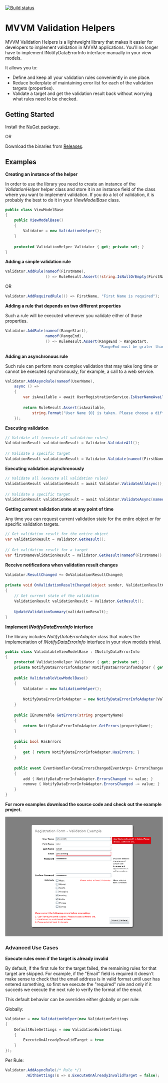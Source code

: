[![Build status](https://ci.appveyor.com/api/projects/status/cxp4fdhrhqhrq127?svg=true)](https://ci.appveyor.com/project/pglazkov/mvvmvalidation)

# MVVM Validation Helpers
MVVM Validation Helpers is a lightweight library that makes it easier for developers to implement validation in MVVM applications. You'll no longer have to implement INotifyDataErrorInfo interface manually in your view models. 

It allows you to:
* Define and keep all your validation rules conveniently in one place.
* Reduce boilerplate of maintaining error list for each of the validation targets (properties).
* Validate a target and get the validation result back without worrying what rules need to be checked.

## Getting Started
Install the [NuGet package](https://www.nuget.org/packages/MvvmValidation).

OR

Download the binaries from [Releases](https://github.com/pglazkov/MvvmValidation/releases).

## Examples
**Creating an instance of the helper**

In order to use the library you need to create an instance of the _ValidationHelper_ helper class and store it in an instance field of the class where you want to implement validation. 
If you do a lot of validation, it is probably the best to do it in your _ViewModelBase_ class.
```cs
public class ViewModelBase
{
    public ViewModelBase()
    {
        Validator = new ValidationHelper();
    }
    
    protected ValidationHelper Validator { get; private set; }
}
```    
**Adding a simple validation rule**
```cs
Validator.AddRule(nameof(FirstName),
                  () => RuleResult.Assert(!string.IsNullOrEmpty(FirstName), "First Name is required"));
```
OR
```cs
Validator.AddRequiredRule(() => FirstName, "First Name is required");
```
**Adding a rule that depends on two different properties**

Such a rule will be executed whenever you validate either of those properties.
```cs
Validator.AddRule(nameof(RangeStart),
                  nameof(RangeEnd),
                  () => RuleResult.Assert(RangeEnd > RangeStart, 
                                          "RangeEnd must be grater than RangeStart");
```
**Adding an asynchronous rule**

Such rule can perform more complex validation that may take long time or cannot be executed synchronously, for example, a call to a web service.
```cs
Validator.AddAsyncRule(nameof(UserName),
    async () =>
    {
        var isAvailable = await UserRegistrationService.IsUserNameAvailable(UserName).ToTask();

        return RuleResult.Assert(isAvailable, 
            string.Format("User Name {0} is taken. Please choose a different one.", UserName));
    });
```
**Executing validation**
```cs
// Validate all (execute all validation rules)
ValidationResult validationResult = Validator.ValidateAll();

// Validate a specific target
ValidationResult validationResult = Validator.Validate(nameof(FirstName));
```
**Executing validation asynchronously**
```cs
// Validate all (execute all validation rules)
ValidationResult validationResult = await Validator.ValidateAllAsync();

// Validate a specific target
ValidationResult validationResult = await Validator.ValidateAsync(nameof(FirstName));
```
**Getting current validation state at any point of time**

Any time you can request current validation state for the entire object or for specific validation targets.
```cs
// Get validation result for the entire object
var validationResult = Validator.GetResult();

// Get validation result for a target
var firstNameValidationResult = Validator.GetResult(nameof(FirstName));
```
**Receive notifications when validation result changes**
```cs
Validator.ResultChanged += OnValidationResultChanged;

private void OnValidationResultChanged(object sender, ValidationResultChangedEventArgs e)
{
    // Get current state of the validation
    ValidationResult validationResult = Validator.GetResult();

    UpdateValidationSummary(validationResult);
}
```
**Implement _INotifyDataErrorInfo_ interface**

The library includes _NotifyDataErrorAdapter_ class that makes the implementation of _INotifyDataErrorInfo_ interface in your view models trivial.

```cs
public class ValidatableViewModelBase : INotifyDataErrorInfo
{
    protected ValidationHelper Validator { get; private set; }
    private NotifyDataErrorInfoAdapter NotifyDataErrorInfoAdapter { get; set; }

    public ValidatableViewModelBase()
    {
        Validator = new ValidationHelper();

        NotifyDataErrorInfoAdapter = new NotifyDataErrorInfoAdapter(Validator);
    }

    public IEnumerable GetErrors(string propertyName)
    {
        return NotifyDataErrorInfoAdapter.GetErrors(propertyName);
    }

    public bool HasErrors
    {
        get { return NotifyDataErrorInfoAdapter.HasErrors; }
    }

    public event EventHandler<DataErrorsChangedEventArgs> ErrorsChanged
    {
        add { NotifyDataErrorInfoAdapter.ErrorsChanged += value; }
        remove { NotifyDataErrorInfoAdapter.ErrorsChanged -= value; }
    }
}
```

**For more examples download the source code and check out the example project.**

![Sample UI Screenshot](/Examples/screenshot.png)

### Advanced Use Cases

**Execute rules even if the target is already invalid**

By default, if the first rule for the target failed, the remaining rules for that target are skipped. For example, if the "Email" field is required it doesn't make sense to check that the email address is in valid format until user has entered something, so first we execute the "required" rule and only if it succeds we execute the next rule to verify the format of the email. 

This default behavior can be overriden either globally or per rule:

Globally:

```cs
Validator = new ValidationHelper(new ValidationSettings
{
    DefaultRuleSettings = new ValidationRuleSettings
    {
        ExecuteOnAlreadyInvalidTarget = true
    }
});
```

Per Rule:

```cs
Validator.AddAsyncRule(/* Rule */)
         .WithSettings(s => s.ExecuteOnAlreadyInvalidTarget = false);
```
